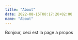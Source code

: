 ```yaml
---
title: "About"
date: 2022-08-15T00:17:20+02:00
name: "About"
---
```


Bonjour, ceci est la page a propos
